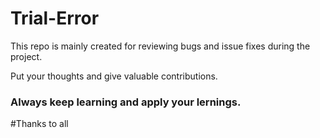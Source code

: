 # Trial-Error

This repo is mainly created for reviewing bugs and issue fixes during the project.

Put your thoughts and give valuable contributions.

### Always keep learning and apply your lernings.

#Thanks to all

